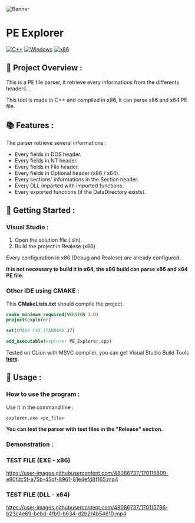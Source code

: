 ![Banner](https://user-images.githubusercontent.com/48086737/170073956-f6100e8b-a6ac-4207-a2d5-da79f69ad05b.png)

# PE Explorer 

[![C++](https://img.shields.io/badge/language-C%2B%2B-%23f34b7d.svg?style=for-the-badge&logo=appveyor)](https://en.wikipedia.org/wiki/C%2B%2B) [![Windows](https://img.shields.io/badge/platform-Windows-0078d7.svg?style=for-the-badge&logo=appveyor)](https://en.wikipedia.org/wiki/Microsoft_Windows) [![x86](https://img.shields.io/badge/arch-x86-red.svg?style=for-the-badge&logo=appveyor)](https://en.wikipedia.org/wiki/X86)

## 📖 Project Overview :

This is a PE file parser, it retrieve every informations from the differents headers...

This tool is made in C++ and compiled in x86, it can parse x86 and x64 PE file.

## :books: Features :

The parser retrieve several informations :

- Every fields in DOS header. 
- Every fields in NT header.
- Every fields in File header.
- Every fields in Optional header (x86 / x64).
- Every sections' informations in the Section header.
- Every DLL imported with imported functions.
- Every exported functions (if the DataDirectory exists).

## 🚀 Getting Started :

### Visual Studio :

1. Open the solution file (.sln).
2. Build the project in Realese (x86)

Every configuration in x86 (Debug and Realese) are already configured.

**It is not necessary to build it in x64, the x86 build can parse x86 and x64 PE file.**

### Other IDE using CMAKE :

This **CMakeLists.txt** should compile the project.

```cmake
cmake_minimum_required(VERSION 3.0)
project(explorer)

set(CMAKE_CXX_STANDARD 17)

add_executable(explorer PE_Explorer.cpp)
```

Tested on CLion with MSVC compiler, you can get Visual Studio Build Tools [**here**](https://visualstudio.microsoft.com/fr/downloads/?q=build+tools).

## :test_tube: Usage :
### How to use the program :

Use it in the command line :

```
explorer.exe <pe_file>
```

**You can test the parser with test files in the "Release" section.**

### Demonstration :

### TEST FILE (EXE - x86)

https://user-images.githubusercontent.com/48086737/170116809-e80fdc5f-a75b-45df-8961-81e4efd8f165.mp4

### TEST FILE (DLL - x64)

https://user-images.githubusercontent.com/48086737/170115796-b23c4e69-bebd-4fb0-b634-d2b214b54610.mp4
